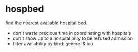 # hospbed

find the nearest available hospital bed.
- don't waste precious time in coordinating with hospitals
- don't show up to a hospital only to be refused admission
- filter availability by kind: general & icu
